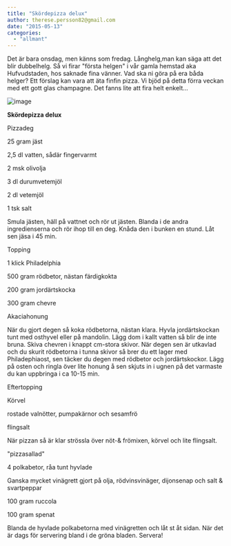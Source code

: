 ```yaml
---
title: "Skördepizza delux"
author: therese.persson82@gmail.com
date: "2015-05-13"
categories: 
  - "allmant"
---
```


Det är bara onsdag, men känns som fredag. Långhelg,man kan säga att det blir dubbelhelg. Så vi firar "första helgen" i vår gamla hemstad aka Hufvudstaden, hos saknade fina vänner. Vad ska ni göra på era båda helger? Ett förslag kan vara att äta finfin pizza. Vi bjöd på detta förra veckan med ett gott glas champagne. Det fanns lite att fira helt enkelt...

![image](/static/img/image3-1024x768.jpg)

**Skördepizza delux**

Pizzadeg

25 gram jäst

2,5 dl vatten, sådär fingervarmt

2 msk olivolja

3 dl durumvetemjöl

2 dl vetemjöl

1 tsk salt

Smula jästen, häll på vattnet och rör ut jästen. Blanda i de andra ingredienserna och rör ihop till en deg. Knåda den i bunken en stund. Låt sen jäsa i 45 min.

Topping

1 klick Philadelphia

500 gram rödbetor, nästan färdigkokta

200 gram jordärtskocka

300 gram chevre

Akaciahonung

När du gjort degen så koka rödbetorna, nästan klara. Hyvla jordärtskockan tunt med osthyvel eller på mandolin. Lägg dom i kallt vatten så blir de inte bruna. Skiva chevren i knappt cm-stora skivor. När degen sen är utkavlad och du skurit rödbetorna i tunna skivor så brer du ett lager med Philadephiaost, sen täcker du degen med rödbetor och jordärtskockor. Lägg på osten och ringla över lite honung å sen skjuts in i ugnen på det varmaste du kan uppbringa i ca 10-15 min.

Eftertopping

Körvel

rostade valnötter, pumpakärnor och sesamfrö

flingsalt

När pizzan så är klar strössla över nöt-& frömixen, körvel och lite flingsalt.

"pizzasallad"

4 polkabetor, råa tunt hyvlade

Ganska mycket vinägrett gjort på olja, rödvinsvinäger, dijonsenap och salt & svartpeppar

100 gram ruccola

100 gram spenat

Blanda de hyvlade polkabetorna med vinägretten och låt st åt sidan. När det är dags för servering bland i de gröna bladen. Servera!
